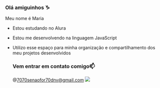 ### Olá amiguinhos ♑

Meu nome é Maria
- Estou estudando no Alura
- Estou me desenvolvendo na linguagem JavaScript
- Utilizo esse espaço para minha organização e compartilhamento dos meu projetos desenvolvidos

  ### Vem entrar em contato comigo📫
  @7070senaofor70dnv@gmail.com
  ![](link)
  

